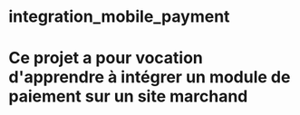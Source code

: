 # integration_mobile_payment
# Ce projet a pour vocation d'apprendre à intégrer un module de paiement sur un site marchand
